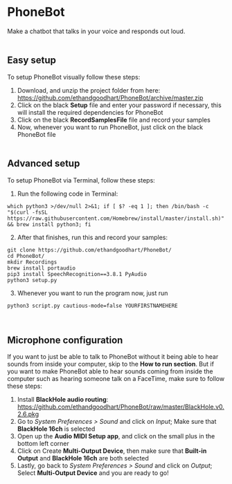 # PhoneBot

Make a chatbot that talks in your voice and responds out loud.<br/><br/>

Easy setup
------
To setup PhoneBot visually follow these steps:
1. Download, and unzip the project folder from here: https://github.com/ethandgoodhart/PhoneBot/archive/master.zip
2. Click on the black **Setup** file and enter your password if necessary, this will install the required dependencies for PhoneBot
3. Click on the black **RecordSamplesFile** file and record your samples
4. Now, whenever you want to run PhoneBot, just click on the black PhoneBot file<br/><br/>

Advanced setup
------
To setup PhoneBot via Terminal, follow these steps:
1. Run the following code in Terminal:

```
which python3 >/dev/null 2>&1; if [ $? -eq 1 ]; then /bin/bash -c "$(curl -fsSL https://raw.githubusercontent.com/Homebrew/install/master/install.sh)" && brew install python3; fi
```
2. After that finishes, run this and record your samples:
```
git clone https://github.com/ethandgoodhart/PhoneBot/
cd PhoneBot/
mkdir Recordings
brew install portaudio
pip3 install SpeechRecognition==3.8.1 PyAudio
python3 setup.py
```
3. Whenever you want to run the program now, just run
```
python3 script.py cautious-mode=false YOURFIRSTNAMEHERE
```
<br/>

Microphone configuration
------
If you want to just be able to talk to PhoneBot without it being able to hear sounds from inside your computer, skip to the **How to run section**. But if you want to make PhoneBot able to hear sounds coming from inside the computer such as hearing someone talk on a FaceTime, make sure to follow these steps:
1. Install **BlackHole audio routing**: https://github.com/ethandgoodhart/PhoneBot/raw/master/BlackHole.v0.2.6.pkg
2. Go to *System Preferences > Sound* and click on *Input*; Make sure that **BlackHole 16ch** is selected
3. Open up the **Audio MIDI Setup app**, and click on the small plus in the bottom left corner
4. Click on Create **Multi-Output Device**, then make sure that **Built-in Output** and **BlackHole 16ch** are both selected
5. Lastly, go back to *System Preferences > Sound* and click on *Output*; Select **Multi-Output Device** and you are ready to go!<br/><br/>
